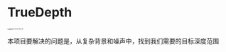 # TrueDepth

<img src="https://github.com/momiji-bit/TrueDepth/blob/main/README/截屏2022-09-13%2017.22.16.png" alt="截屏2022-09-13 17.22.16" style="zoom: 20%;" />

本项目要解决的问题是，从复杂背景和噪声中，找到我们需要的目标深度范围
